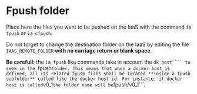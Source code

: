 # Fpush folder

Place here the files you want to be pushed on the IaaS with the command ```ia fpush``` or ```ia cfpush```.

Do not forget to change the destination folder on the IaaS by editing the file ```IAAS_REMOTE_FOLDER``` **with no carriage return or blank space**.

**Be carefull:** the ```ia fpush``` like commands take in account the ```dk host```` to seek in the ```fpush``` folder. This means that when a docker host is defined, all its related fpush files shall be located **inside a fpush subfolder** called like the docker host id. For instance, if docker host is called ```v0_1``` the folder name will be ```fpush/v0_1```.
